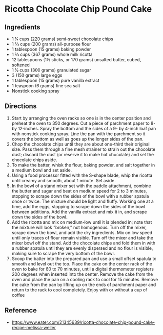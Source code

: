 # Ricotta Chocolate Chip Pound Cake

## Ingredients

- 1 1⁄4 cups (220 grams) semi-sweet chocolate chips
- 1 2⁄3 cups (200 grams) all-purpose flour
- 1 tablespoon (15 grams) baking powder
- 1 2⁄3 cups (367 grams) whole milk ricotta
- 12 tablespoons (1½ sticks, or 170 grams) unsalted butter, cubed, softened
- 1 ½ cups (300 grams) granulated sugar
- 3 (150 grams) large eggs
- 1 tablespoon (15 grams) pure vanilla extract
- 1 teaspoon (6 grams) fine sea salt
- Nonstick cooking spray

## Directions

1. Start by arranging the oven racks so one is in the center position and preheat the oven to 350 degrees. Cut a piece of parchment paper to 8- by 12-inches. Spray the bottom and the sides of a 9- by 4-inch loaf pan with nonstick cooking spray. Line the pan with the parchment so it covers the bottom as well as goes up the longer sides of the pan.
2. Chop the chocolate chips until they are about one-third their original size. Pass them through a fine mesh strainer to strain out the chocolate dust; discard the dust (or reserve it to make hot chocolate) and set the chocolate chips aside.
3. To make the batter, whisk the flour, baking powder, and salt together in a medium bowl and set aside.
4. Using a food processor fitted with the S-shape blade, whip the ricotta until creamy and smooth, about 1 minute. Set aside.
5. In the bowl of a stand mixer set with the paddle attachment, combine the butter and sugar and beat on medium speed for 2 to 3 minutes, stopping to scrape down the sides of the bowl with a rubber spatula once or twice. The mixture should be light and fluffy. Working one at a time, add the eggs, stopping to scrape down the sides of the bowl between additions. Add the vanilla extract and mix it in, and scrape down the sides of the bowl.
6. Add the ricotta and mix on medium-low until it is blended in; note that the mixture will look “broken,” not homogenous. Turn off the mixer, scrape down the bowl, and add the dry ingredients. Mix on low speed until only traces of flour remain visible. Turn off the mixer and take the mixer bowl off the stand. Add the chocolate chips and fold them in with a rubber spatula until they are evenly dispersed and no flour is visible, making sure to scrape the very bottom of the bowl.
7. Scoop the batter into the prepared pan and use a small offset spatula to smooth and level out the top. Place the cake on the center rack of the oven to bake for 60 to 70 minutes, until a digital thermometer registers 200 degrees when inserted into the center. Remove the cake from the oven and place the pan on a cooling rack to cool for 15 minutes. Remove the cake from the pan by lifting up on the ends of parchment paper and return to the rack to cool completely. Enjoy with or without a cup of coffee

## Reference
- <https://www.eater.com/21345639/ricotta-chocolate-chip-pound-cake-recipe-melissa-weller>
